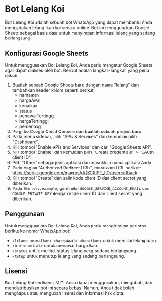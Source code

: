 # Bot Lelang Koi

Bot Lelang Koi adalah sebuah bot WhatsApp yang dapat membantu Anda mengadakan lelang ikan koi secara online. Bot ini menggunakan Google Sheets sebagai basis data untuk menyimpan informasi lelang yang sedang berlangsung.

## Konfigurasi Google Sheets

Untuk menggunakan Bot Lelang Koi, Anda perlu mengatur Google Sheets agar dapat diakses oleh bot. Berikut adalah langkah-langkah yang perlu diikuti:

1. Buatlah sebuah Google Sheets baru dengan nama "lelang" dan tambahkan header kolom seperti berikut:
	* namaIkan
	* hargaAwal
	* kenaikan
	* status
	* penawarTertinggi
	* hargaTertinggi
	* pemenang
2. Pergi ke Google Cloud Console dan buatlah sebuah project baru.
3. Pada menu sidebar, pilih "APIs & Services" dan kemudian pilih "Dashboard".
4. Klik tombol "Enable APIs and Services" dan cari "Google Sheets API".
5. Klik tombol "Enable" dan kemudian pilih "Create credentials" > "OAuth client ID".
6. Pilih "Other" sebagai jenis aplikasi dan masukkan nama aplikasi Anda.
7. Pada bagian "Authorized Redirect URIs", masukkan URL berikut:
	https://script.google.com/macros/d/{SCRIPT_ID}/usercallback
8. Klik tombol "Create" dan salin kode client ID dan client secret yang diberikan.
9. Pada file `.env.example`, ganti nilai `GOOGLE_SERVICE_ACCOUNT_EMAIL` dan `GOOGLE_PRIVATE_KEY` dengan kode client ID dan client secret yang diberikan.

## Penggunaan

Untuk menggunakan Bot Lelang Koi, Anda perlu mengirimkan perintah berikut ke nomor WhatsApp bot:

* `/lelang <namaIkan> <hargaAwal> <kenaikan>` untuk memulai lelang baru.
* `/bid <nominal>` untuk menawar harga ikan.
* `/status` untuk melihat status lelang yang sedang berlangsung.
* `/tutup` untuk menutup lelang yang sedang berlangsung.

## Lisensi

Bot Lelang Koi berlisensi MIT. Anda dapat menggunakan, mengubah, dan mendistribusikan bot ini secara bebas. Namun, Anda tidak boleh menghapus atau mengubah lisensi dan informasi hak cipta.
